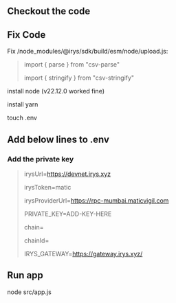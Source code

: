 ## Checkout the code

## Fix Code
Fix /node_modules/@irys/sdk/build/esm/node/upload.js:

> import { parse } from "csv-parse"
>
> import { stringify } from "csv-stringify"

install node (v22.12.0 worked fine)

install yarn

touch .env

## Add below lines to .env
### Add the private key

> irysUrl=https://devnet.irys.xyz
> 
> irysToken=matic
> 
> irysProviderUrl=https://rpc-mumbai.maticvigil.com
> 
> PRIVATE_KEY=ADD-KEY-HERE
> 
> chain=
> 
> chainId=
> 
> IRYS_GATEWAY=https://gateway.irys.xyz/

## Run app

node src/app.js

